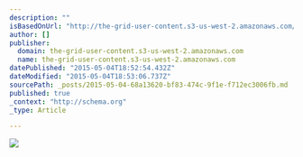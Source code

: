 ```yaml
---
description: ""
isBasedOnUrl: "http://the-grid-user-content.s3-us-west-2.amazonaws.com/09c421e7-066b-47aa-a2ec-f3a4e7ad8639.jpg"
author: []
publisher:
  domain: the-grid-user-content.s3-us-west-2.amazonaws.com
  name: the-grid-user-content.s3-us-west-2.amazonaws.com
datePublished: "2015-05-04T18:52:54.432Z"
dateModified: "2015-05-04T18:53:06.737Z"
sourcePath: _posts/2015-05-04-68a13620-bf83-474c-9f1e-f712ec3006fb.md
published: true
_context: "http://schema.org"
_type: Article

---
```

![](http://the-grid-user-content.s3-us-west-2.amazonaws.com/09c421e7-066b-47aa-a2ec-f3a4e7ad8639.jpg)